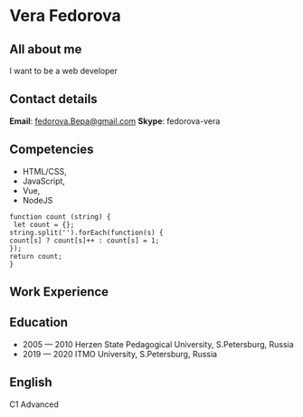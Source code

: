 # Vera Fedorova

## All about me

I want to be a web developer

## Contact details

**Email**: fedorova.Bepa@gmail.com
**Skype**: fedorova-vera

## Competencies

- HTML/CSS,
- JavaScript,
- Vue,
- NodeJS

```
function count (string) {
 let count = {};
string.split('').forEach(function(s) {
count[s] ? count[s]++ : count[s] = 1;
});
return count;
}
```

## Work Experience

## Education

- 2005 — 2010 Herzen State Pedagogical University, S.Petersburg, Russia
- 2019 — 2020 ITMO University, S.Petersburg, Russia

## English

C1 Advanced
